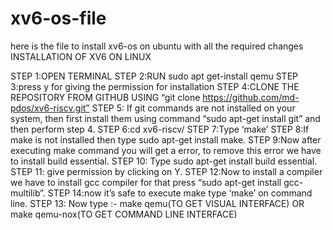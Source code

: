 # xv6-os-file
here is the file to install xv6-os on ubuntu with all the required changes
INSTALLATION OF XV6 ON LINUX

STEP 1:OPEN TERMINAL
STEP 2:RUN  sudo apt get-install qemu
STEP 3:press y for giving the permission for installation
STEP 4:CLONE THE REPOSITORY FROM GITHUB USING “git clone   https://github.com/md-pdos/xv6-riscv.git”
STEP 5: If git commands are not installed on your system, then first install them using command “sudo apt-get install git” and then perform step 4.
STEP 6:cd xv6-riscv/
STEP 7:Type ‘make’
STEP 8:If make is not installed then type sudo apt-get install make.
STEP 9:Now after executing make command you will get a error, to remove this error we have to install build essential.
STEP 10: Type sudo apt-get install build essential.
STEP 11: give permission by clicking on Y.
STEP 12:Now to install a compiler we have to install gcc compiler for that press “sudo apt-get install gcc-multilib”. 
STEP 14:now it’s safe to execute make type ‘make’ on command line. 
STEP 13: Now type :-
make qemu(TO GET VISUAL INTERFACE) 
                         OR
make qemu-nox(TO GET COMMAND LINE INTERFACE)
